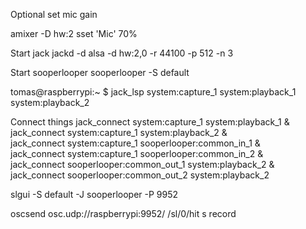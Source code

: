 Optional set mic gain

amixer -D hw:2 sset 'Mic' 70%

Start jack
jackd -d alsa -d hw:2,0 -r 44100 -p 512 -n 3

Start sooperlooper
sooperlooper -S default

tomas@raspberrypi:~ $ jack_lsp
system:capture_1
system:playback_1
system:playback_2

Connect things
jack_connect system:capture_1 system:playback_1 & \
jack_connect system:capture_1 system:playback_2 & \
jack_connect system:capture_1 sooperlooper:common_in_1 & \
jack_connect system:capture_1 sooperlooper:common_in_2 & \
jack_connect sooperlooper:common_out_1 system:playback_2 & \
jack_connect sooperlooper:common_out_2 system:playback_2

slgui -S default -J sooperlooper -P 9952

oscsend osc.udp://raspberrypi:9952/ /sl/0/hit s record
